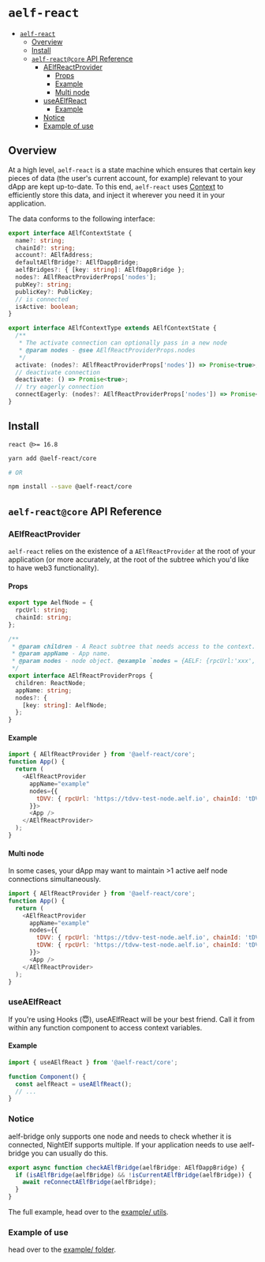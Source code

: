 # `aelf-react`

- [`aelf-react`](#aelf-react)
  - [Overview](#overview)
  - [Install](#install)
  - [`aelf-react@core` API Reference](#aelf-reactcore-api-reference)
    - [AElfReactProvider](#aelfreactprovider)
      - [Props](#props)
      - [Example](#example)
      - [Multi node](#multi-node)
    - [useAElfReact](#useaelfreact)
      - [Example](#example-1)
    - [Notice](#notice)
    - [Example of use](#example-of-use)

## Overview

At a high level, `aelf-react` is a state machine which ensures that certain key pieces of data (the user's current account, for example) relevant to your dApp are kept up-to-date. To this end, `aelf-react` uses [Context](https://reactjs.org/docs/context.html) to efficiently store this data, and inject it wherever you need it in your application.

The data conforms to the following interface:

```typescript
export interface AElfContextState {
  name?: string;
  chainId?: string;
  account?: AElfAddress;
  defaultAElfBridge?: AElfDappBridge;
  aelfBridges?: { [key: string]: AElfDappBridge };
  nodes?: AElfReactProviderProps['nodes'];
  pubKey?: string;
  publicKey?: PublicKey;
  // is connected
  isActive: boolean;
}

export interface AElfContextType extends AElfContextState {
  /**
   * The activate connection can optionally pass in a new node
   * @param nodes - @see AElfReactProviderProps.nodes
   */
  activate: (nodes?: AElfReactProviderProps['nodes']) => Promise<true>;
  // deactivate connection
  deactivate: () => Promise<true>;
  // try eagerly connection
  connectEagerly: (nodes?: AElfReactProviderProps['nodes']) => Promise<true>;
}
```

## Install

`react @>= 16.8`

```bash
yarn add @aelf-react/core

# OR

npm install --save @aelf-react/core
```
## `aelf-react@core` API Reference

### AElfReactProvider

`aelf-react` relies on the existence of a `AElfReactProvider` at the root of your application (or more accurately, at the root of the subtree which you'd like to have web3 functionality).

#### Props

```typescript
export type AelfNode = {
  rpcUrl: string;
  chainId: string;
};

/**
 * @param children - A React subtree that needs access to the context.
 * @param appName - App name.
 * @param nodes - node object. @example `nodes = {AELF: {rpcUrl:'xxx', chainId:"AELF"}, tDVV: {rpcUrl:'xxx', chainId:"tDVV"}}`
 */
export interface AElfReactProviderProps {
  children: ReactNode;
  appName: string;
  nodes?: {
    [key: string]: AelfNode;
  };
}
```

#### Example

```javascript
import { AElfReactProvider } from '@aelf-react/core';
function App() {
  return (
    <AElfReactProvider
      appName="example"
      nodes={{
        tDVV: { rpcUrl: 'https://tdvv-test-node.aelf.io', chainId: 'tDVV' },
      }}>
      <App />
    </AElfReactProvider>
  );
}
```

#### Multi node

In some cases, your dApp may want to maintain >1 active aelf node connections simultaneously.

```javascript
import { AElfReactProvider } from '@aelf-react/core';
function App() {
  return (
    <AElfReactProvider
      appName="example"
      nodes={{
        tDVV: { rpcUrl: 'https://tdvv-test-node.aelf.io', chainId: 'tDVV' },
        tDVW: { rpcUrl: 'https://tdvw-test-node.aelf.io', chainId: 'tDVW' },
      }}>
      <App />
    </AElfReactProvider>
  );
}
```

### useAElfReact

If you're using Hooks (😇), useAElfReact will be your best friend. Call it from within any function component to access context variables.

#### Example

```javascript
import { useAElfReact } from '@aelf-react/core';

function Component() {
  const aelfReact = useAElfReact();
  // ...
}
```

### Notice

aelf-bridge only supports one node and needs to check whether it is connected, NightElf supports multiple. If your application needs to use aelf-bridge you can usually do this.

```javascript
export async function checkAElfBridge(aelfBridge: AElfDappBridge) {
  if (isAElfBridge(aelfBridge) && !isCurrentAElfBridge(aelfBridge)) {
    await reConnectAElfBridge(aelfBridge);
  }
}
```
The full example, head over to the [example/ utils](./example/src/utils.ts).

### Example of use

head over to the [example/ folder](./example/).
